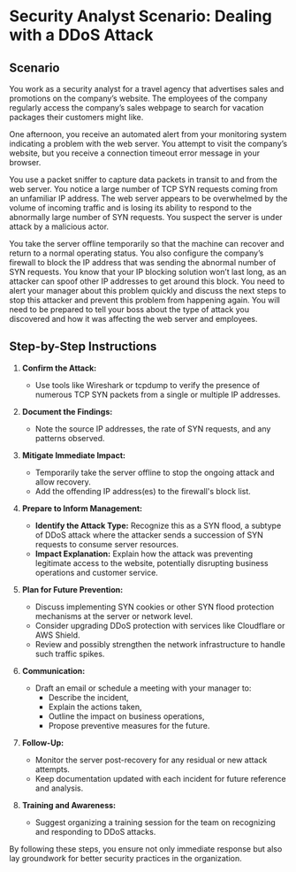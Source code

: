 # Security Analyst Scenario: Dealing with a DDoS Attack

## Scenario

You work as a security analyst for a travel agency that advertises sales and promotions on the company’s website. The employees of the company regularly access the company’s sales webpage to search for vacation packages their customers might like. 

One afternoon, you receive an automated alert from your monitoring system indicating a problem with the web server. You attempt to visit the company’s website, but you receive a connection timeout error message in your browser.

You use a packet sniffer to capture data packets in transit to and from the web server. You notice a large number of TCP SYN requests coming from an unfamiliar IP address. The web server appears to be overwhelmed by the volume of incoming traffic and is losing its ability to respond to the abnormally large number of SYN requests. You suspect the server is under attack by a malicious actor. 

You take the server offline temporarily so that the machine can recover and return to a normal operating status. You also configure the company’s firewall to block the IP address that was sending the abnormal number of SYN requests. You know that your IP blocking solution won’t last long, as an attacker can spoof other IP addresses to get around this block. You need to alert your manager about this problem quickly and discuss the next steps to stop this attacker and prevent this problem from happening again. You will need to be prepared to tell your boss about the type of attack you discovered and how it was affecting the web server and employees.

## Step-by-Step Instructions

1. **Confirm the Attack:**
   - Use tools like Wireshark or tcpdump to verify the presence of numerous TCP SYN packets from a single or multiple IP addresses.

2. **Document the Findings:**
   - Note the source IP addresses, the rate of SYN requests, and any patterns observed.

3. **Mitigate Immediate Impact:**
   - Temporarily take the server offline to stop the ongoing attack and allow recovery.
   - Add the offending IP address(es) to the firewall's block list.

4. **Prepare to Inform Management:**
   - **Identify the Attack Type:** Recognize this as a SYN flood, a subtype of DDoS attack where the attacker sends a succession of SYN requests to consume server resources.
   - **Impact Explanation:** Explain how the attack was preventing legitimate access to the website, potentially disrupting business operations and customer service.

5. **Plan for Future Prevention:**
   - Discuss implementing SYN cookies or other SYN flood protection mechanisms at the server or network level.
   - Consider upgrading DDoS protection with services like Cloudflare or AWS Shield.
   - Review and possibly strengthen the network infrastructure to handle such traffic spikes.

6. **Communication:**
   - Draft an email or schedule a meeting with your manager to:
     - Describe the incident, 
     - Explain the actions taken, 
     - Outline the impact on business operations, 
     - Propose preventive measures for the future.

7. **Follow-Up:**
   - Monitor the server post-recovery for any residual or new attack attempts.
   - Keep documentation updated with each incident for future reference and analysis.

8. **Training and Awareness:**
   - Suggest organizing a training session for the team on recognizing and responding to DDoS attacks.

By following these steps, you ensure not only immediate response but also lay groundwork for better security practices in the organization.
